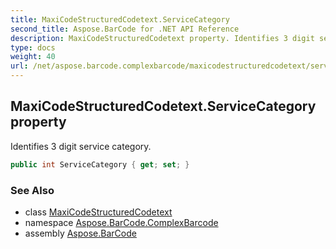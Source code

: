 ```yaml
---
title: MaxiCodeStructuredCodetext.ServiceCategory
second_title: Aspose.BarCode for .NET API Reference
description: MaxiCodeStructuredCodetext property. Identifies 3 digit service category
type: docs
weight: 40
url: /net/aspose.barcode.complexbarcode/maxicodestructuredcodetext/servicecategory/
---
```

## MaxiCodeStructuredCodetext.ServiceCategory property

Identifies 3 digit service category.

```csharp
public int ServiceCategory { get; set; }
```

### See Also

* class [MaxiCodeStructuredCodetext](../)
* namespace [Aspose.BarCode.ComplexBarcode](../../maxicodestructuredcodetext/)
* assembly [Aspose.BarCode](../../../)


